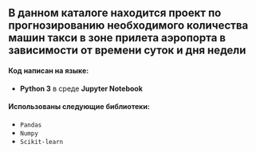 ## В данном каталоге находится проект по прогнозированию необходимого количества машин такси в зоне прилета аэропорта в зависимости от времени суток и дня недели

#### Код написан на языке:
- **Python 3** в среде **Jupyter Notebook**

#### Использованы следующие библиотеки:

- `Pandas`
- `Numpy`
- `Scikit-learn`

